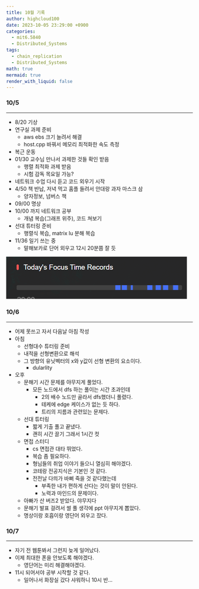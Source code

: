 ```yaml
---
title: 10월 기록
author: highcloud100
date: 2023-10-05 23:29:00 +0900
categories:
  - mit6.5840
  - Distributed_Systems
tags:
  - chain_replication
  - Distributed_Systems
math: true
mermaid: true
render_with_liquid: false
---
```

### 10/5 
---
- 8/20 기상
- 연구실 과제 준비
	- aws ebs 크기 늘려서 해결
	- host.cpp 바꿔서 메모리 최적화한 속도 측정
- 복근 운동 
- 01/30 교수님 만나서 과제한 것들 확인 받음
	- 행렬 최적화 과제 받음
	- 시험 감독 목요일 가능?
- 네트워크 수업 다시 듣고 코드 외우기 시작
- 4/50 책 반납, 저녁 먹고 홈플 들려서 안대랑 과자 마스크 삼
	- 양자정보, 넘버스 책
- 09/00 명상
- 10/00 까지 네트워크 공부
	-  개념 복습(그래프 위주), 코드 쳐보기
- 선대 튜터링 준비
	- 행렬식 복습, matrix lu 분해 복습
- 11/36 일기 쓰는 중
	- 말해보카로 단어 외우고 12시 20분쯤 잘 듯

![](/assets/img/Pasted%20image%2020231005233735.png)

### 10/6
---
- 어제 못쓰고 자서 다음날 아침 작성
- 아침 
	- 선형대수 튜터링 준비
	- 내적을 선형변환으로 해석
	- 그 방향의 유닛벡터의 x와 y값이 선형 변환의 요소이다. 
		- dularlity
- 오후
	- 문해기 시간 문제를 야무지게 풀었다. 
		- 모든 노드에서 dfs 하는 풀이는 시간 초과인데
			- 2의 배수 노드만 골라서 dfs했더니 풀렸다.
			- 테케에 edge 케이스가 없는 듯 하다.
			- 트리의 지름과 관련있는 문제다.
	- 선대 튜터링
		- 짧게 기출 풀고 끝냈다. 
		- 괜히 시간 끌기 그래서 1시간 컷
	- 면접 스터디
		- cs 면접관 대타 뛰었다. 
		- 복습 좀 필요하다.
		- 형님들의 취업 이야기 들으니 열심히 해야겠다. 
		- 코테랑 전공지식은 기본인 것 같다. 
		- 전전날 다믜가 바뻐 죽을 것 같다했는데
			- 부족한 내가 편하게 산다는 것이 말이 안된다. 
			- 노력과 마인드의 문제이다. 
	- 아빠가 산 버즈2 받았다. 야무지다
	- 문해기 발표 걸려서 썰 풀 생각에 ppt 야무지게 뽑았다.
	- 명상이랑 호흡이랑 영단어 외우고 잤다. 

### 10/7
---
- 자기 전 웹툰봐서 그런지 늦게 일어났다. 
- 이제 최대한 폰을 안보도록 해야겠다. 
	- 영단어는 미리 해결해야겠다.
- 11시 되어서야 공부 시작할 것 같다. 
	- 일어나서 화장실 갔다 샤워하니 10시 반...